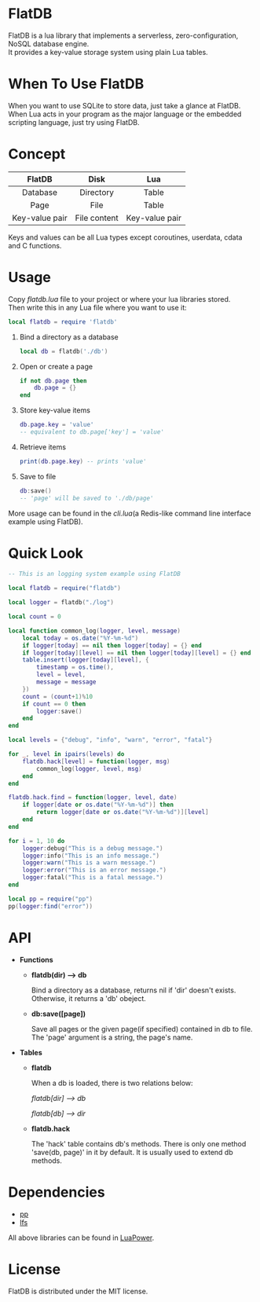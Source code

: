 FlatDB
===========

FlatDB is a lua library that implements a serverless, zero-configuration, NoSQL database engine.<br>
It provides a key-value storage system using plain Lua tables.

When To Use FlatDB
===========

When you want to use SQLite to store data, just take a glance at FlatDB.<br>
When Lua acts in your program as the major language or the embedded scripting language, just try using FlatDB.

Concept
==========

|     FlatDB     |      Disk     |       Lua      |
|:--------------:|:-------------:|:--------------:|
| Database       | Directory     | Table          |
| Page           | File          | Table          |
| Key-value pair | File content  | Key-value pair |

Keys and values can be all Lua types except coroutines, userdata, cdata and C functions.

Usage
==========

Copy *flatdb.lua* file to your project or where your lua libraries stored.<br>
Then write this in any Lua file where you want to use it:
```lua
local flatdb = require 'flatdb'
```

1. Bind a directory as a database

    ```lua
    local db = flatdb('./db')
    ```

2. Open or create a page

    ```lua
    if not db.page then
    	db.page = {}
    end
    ```

3. Store key-value items

    ```lua
    db.page.key = 'value'
    -- equivalent to db.page['key'] = 'value'
    ```

4. Retrieve items

    ```lua
    print(db.page.key) -- prints 'value'
    ```

5. Save to file

    ```lua
    db:save()
    -- 'page' will be saved to './db/page'
    ```

More usage can be found in the *cli.lua*(a Redis-like command line interface example using FlatDB).

Quick Look
==========

```lua
-- This is an logging system example using FlatDB

local flatdb = require("flatdb")

local logger = flatdb("./log")

local count = 0

local function common_log(logger, level, message)
	local today = os.date("%Y-%m-%d")
	if logger[today] == nil then logger[today] = {} end
	if logger[today][level] == nil then logger[today][level] = {} end
	table.insert(logger[today][level], {
		timestamp = os.time(),
		level = level,
		message = message
	})
	count = (count+1)%10
	if count == 0 then
		logger:save()
	end
end

local levels = {"debug", "info", "warn", "error", "fatal"}

for _, level in ipairs(levels) do
	flatdb.hack[level] = function(logger, msg)
		common_log(logger, level, msg)
	end
end

flatdb.hack.find = function(logger, level, date)
	if logger[date or os.date("%Y-%m-%d")] then
		return logger[date or os.date("%Y-%m-%d")][level]
	end
end

for i = 1, 10 do
	logger:debug("This is a debug message.")
	logger:info("This is an info message.")
	logger:warn("This is a warn message.")
	logger:error("This is an error message.")
	logger:fatal("This is a fatal message.")
end

local pp = require("pp")
pp(logger:find("error"))

```

API
==========

- **Functions**

  - **flatdb(dir) --> db**

      Bind a directory as a database, returns nil if 'dir' doesn't exists. Otherwise, it returns a 'db' obeject.

  - **db:save([page])**

      Save all pages or the given page(if specified) contained in db to file. The 'page' argument is a string, the page's name.

- **Tables**

  - **flatdb**

      When a db is loaded, there is two relations below:

      *flatdb[dir] --> db*

      *flatdb[db] --> dir*

  - **flatdb.hack**

      The 'hack' table contains db's methods. There is only one method 'save(db, page)' in it by default.
      It is usually used to extend db methods.

Dependencies
=======

- [pp](https://github.com/luapower/pp)
- [lfs](http://keplerproject.github.io/luafilesystem/)

All above libraries can be found in [LuaPower](https://luapower.com/).

License
=======

FlatDB is distributed under the MIT license.
